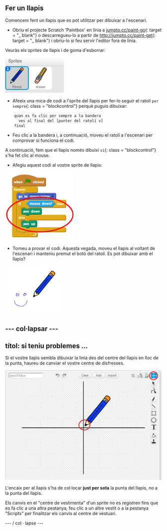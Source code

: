## Fer un llapis

Comencem fent un llapis que es pot utilitzar per dibuixar a l'escenari.

+ Obriu el projecte Scratch 'Paintbox' en línia a [jumpto.cc/paint-go](http://jumpto.cc/paint-go)(: target = "_ blank"} o descarregueu-lo a partir de <http://jumpto.cc/paint-get>(: target = "_ blank") i obriu-lo si feu servir l'editor fora de línia.

Veuràs els sprites de llapis i de goma d'esborrar:

![captura de pantalla](images/paint-starter.png)

+ Afeeix una mica de codi a l'sprite del llapis per fer-lo seguir el ratolí `per sempre`{: class = "blockcontrol"} perquè puguis dibuixar:

```blocks
    quan es fa clic per sempre a la bandera
      ves al final del [punter del ratolí v]
    final
```

+ Feu clic a la bandera i, a continuació, moveu el ratolí a l'escenari per comprovar si funciona el codi.

A continuació, fem que el llapis només dibuixi `si`{: class = "blockcontrol"} s'ha fet clic al mouse.

+ Afegiu aquest codi al vostre sprite de llapis:

![captura de pantalla](images/paint-pencil-draw-code.png)

+ Torneu a provar el codi. Aquesta vegada, moveu el llapis al voltant de l'escenari i manteniu premut el botó del ratolí. Es pot dibuixar amb el llapis?

![captura de pantalla](images/paint-draw.png)

## \--- col·lapsar \---

## títol: si teniu problemes ...

Si el vostre llapis sembla dibuixar la línia des del centre del llapis en lloc de la punta, haureu de canviar el vostre centre de disfresses.

![Centre de disfresses](images/costume-center.png)

L'encaix per al llapis s'ha de col·locar **just per sota** la punta del llapis, no a la punta del llapis.

Els canvis en el "centre de vestimenta" d'un sprite no es registren fins que es fa clic a una altra pestanya, feu clic a un altre vestit o a la pestanya "Scripts" per finalitzar els canvis al centre de vestuari.

\--- / col · lapse \---